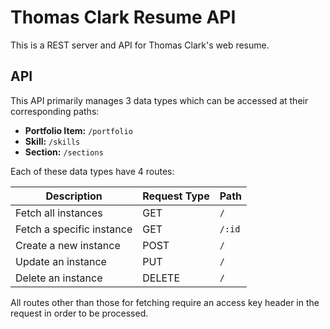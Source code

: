 # Thomas Clark Resume API

This is a REST server and API for Thomas Clark's web resume.

## API

This API primarily manages 3 data types which can be accessed at their corresponding paths:

- **Portfolio Item:** `/portfolio`
- **Skill:**  `/skills`
- **Section:** `/sections`

Each of these data types have 4 routes:

| **Description**           | **Request Type** | Path   |
| ------------------------- | ---------------- | ------ |
| Fetch all instances       | GET              | `/`    |
| Fetch a specific instance | GET              | `/:id` |
| Create a new instance     | POST             | `/`    |
| Update an instance        | PUT              | `/`    |
| Delete an instance        | DELETE           | `/`    |

All routes other than those for fetching require an access key header in the request in order to be processed.
